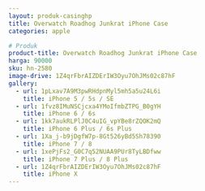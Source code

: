 ```yaml
---
layout: produk-casinghp
title: Overwatch Roadhog Junkrat iPhone Case
categories: apple

# Produk
product-title: Overwatch Roadhog Junkrat iPhone Case
harga: 90000
sku: hn-2580
image-drive: 1Z4qrFbrAIZDErIW3Oyu7OhJMs02c87hF
gallery:
  - url: 1pLxav7A9M3pwRHdpnMyl5mh5a5u24L6i
    title: iPhone 5 / 5s / SE
  - url: 1fvz8IMuNSCjcxa4YMoIfmbZTPG_B0gYH
    title: iPhone 6 / 6s
  - url: 1kk7aukRLPlJ0C4uIG_vpYBe8rZQOK2mQ
    title: iPhone 6 Plus / 6s Plus
  - url: 1Xa_j-b9jDgfW7p-8Gt526yBd5Sh78390
    title: iPhone 7 / 8
  - url: 1xePjFs2_G0C7q52NUAA9PUr8TyLBDfww
    title: iPhone 7 Plus / 8 Plus
  - url: 1Z4qrFbrAIZDErIW3Oyu7OhJMs02c87hF
    title: iPhone X
---
```


